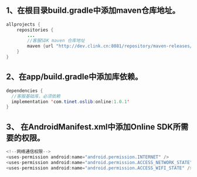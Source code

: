 ## 1、在根目录build.gradle中添加maven仓库地址。
```java
allprojects {
    repositories {
        ...
        //客服SDK maven 仓库地址
        maven {url "http://dev.clink.cn:8081/repository/maven-releases/"}
    }
}
```
## 2、在app/build.gradle中添加库依赖。
```java
dependencies {
  //客服基础库，必须依赖
  implementation 'com.tinet.oslib:online:1.0.1'
}
```
## 3、 在AndroidManifest.xml中添加Online SDK所需要的权限。
```java
<!--网络通信权限-->
<uses-permission android:name="android.permission.INTERNET" />
<uses-permission android:name="android.permission.ACCESS_NETWORK_STATE" />
<uses-permission android:name="android.permission.ACCESS_WIFI_STATE" />
```
  
